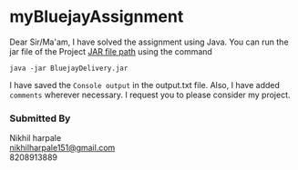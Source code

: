 # myBluejayAssignment

Dear Sir/Ma'am, I have solved the assignment using Java. You can run the jar file of the Project [JAR file path](https://github.com/NitroNik7/myBluejayAssignment/blob/master/dist/BluejayDelivery.jar) using the command
```
java -jar BluejayDelivery.jar
``` 

I have saved the `Console output` in the output.txt file. Also, I have added `comments` wherever necessary. I request you to please consider my project.

### Submitted By
Nikhil harpale <br>
nikhilharpale151@gmail.com <br>
8208913889
